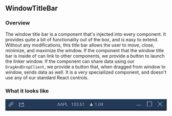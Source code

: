 ## WindowTitleBar

### Overview
The window title bar is a component that's injected into every component. It provides quite a bit of functionality out of the box, and is easy to extend. Without any modifications, this title bar allows the user to move, close, minimize, and maximize the window. If the component that the window title bar is inside of can link to other components, we provide a button to launch the linker window. If the component can share data using our `DragAndDropClient`, we provide a button that, when dragged from window to window, sends data as well. It is a very speciailized component, and doesn't use any of our standard React controls.

### What it looks like
![](./screenshot.png)
